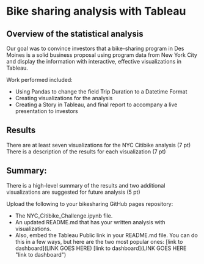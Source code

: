 # Bike sharing analysis with Tableau

## Overview of the statistical analysis

Our goal was to convince investors that a bike-sharing program in Des Moines is a solid business proposal using program data from New York City and display the information with interactive, effective visualizations in Tableau. 

Work performed included:
* Using Pandas to change the field Trip Duration to a Datetime Format
* Creating visualizations for the analysis
* Creating a Story in Tableau, and final report to accompany a live presentation to investors

## Results

There are at least seven visualizations for the NYC Citibike analysis (7 pt)
There is a description of the results for each visualization (7 pt)

## Summary:

There is a high-level summary of the results and two additional visualizations are suggested for future analysis (5 pt)

Upload the following to your bikesharing GitHub pages repository:

* The NYC_Citibike_Challenge.ipynb file.
* An updated README.md that has your written analysis with visualizations. 
* Also, embed the Tableau Public link in your README.md file. You can do this in a few ways, but here are the two most popular ones:
[link to dashboard](LINK GOES HERE)
[link to dashboard](LINK GOES HERE "link to dashboard")
